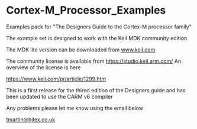# Cortex-M_Processor_Examples

Examples pack for "The Designers Guide to the Cortex-M processor family"

The example set is designed to work with the Keil MDK community edition

The MDK lite version can be downloaded from www.keil.com

The community license is available from https://studio.keil.arm.com/
An overview of the license is here

https://www.keil.com/pr/article/1299.htm

This is a first release for the thired edition of the Designers guide and has been updated to use the CARM v6 compiler

Any problems please let me know using the email below

tmartin@hitex.co.uk